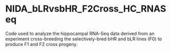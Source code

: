 # NIDA_bLRvsbHR_F2Cross_HC_RNASeq
Code used to analyze the hippocampal RNA-Seq data derived from an experiment cross-breeding the selectively-bred bHR and bLR lines (F0) to produce F1 and F2 cross progeny.  
